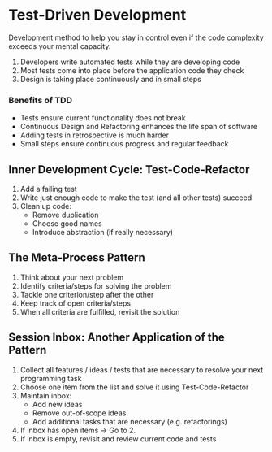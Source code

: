 # Test-Driven Development

Development method to help you stay in control even if the code complexity exceeds your mental capacity.

1. Developers write automated tests while they are developing code
2. Most tests come into place before the application code they check
3. Design is taking place continuously and in small steps

### Benefits of TDD

- Tests ensure current functionality does not break
- Continuous Design and Refactoring enhances the life span of software
- Adding tests in retrospective is much harder
- Small steps ensure continuous progress and regular feedback


## Inner Development Cycle: Test-Code-Refactor

1. Add a failing test 
2. Write just enough code to make the test (and all other tests) succeed
3. Clean up code:
   - Remove duplication
   - Choose good names
   - Introduce abstraction (if really necessary)


## The Meta-Process Pattern

1. Think about your next problem
2. Identify criteria/steps for solving the problem
3. Tackle one criterion/step after the other
4. Keep track of open criteria/steps
5. When all criteria are fulfilled, revisit the solution


## Session Inbox: Another Application of the Pattern

1. Collect all features / ideas / tests that are necessary 
   to resolve your next programming task
2. Choose one item from the list and solve it using Test-Code-Refactor
3. Maintain inbox:
   - Add new ideas
   - Remove out-of-scope ideas
   - Add additional tasks that are necessary (e.g. refactorings)
4. If inbox has open items -> Go to 2.
5. If inbox is empty, revisit and review current code and tests


